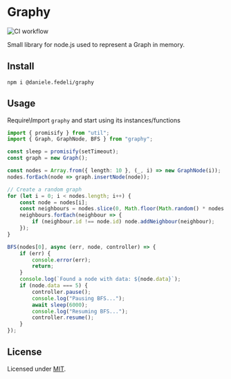 # Graphy

![CI workflow](https://github.com/DanieleFedeli/graphy/workflows/CI%20workflow/badge.svg)

Small library for node.js used to represent a Graph in memory.

## Install
```
npm i @daniele.fedeli/graphy
```

## Usage
Require\Import `graphy` and start using its instances/functions
```ts
import { promisify } from "util";
import { Graph, GraphNode, BFS } from "graphy";

const sleep = promisify(setTimeout);
const graph = new Graph();

const nodes = Array.from({ length: 10 }, (_, i) => new GraphNode(i));
nodes.forEach(node => graph.insertNode(node));

// Create a random graph
for (let i = 0; i < nodes.length; i++) {
	const node = nodes[i];
	const neighbours = nodes.slice(0, Math.floor(Math.random() * nodes.length));
	neighbours.forEach(neighbour => {
		if (neighbour.id !== node.id) node.addNeighbour(neighbour);
	});
}

BFS(nodes[0], async (err, node, controller) => {
	if (err) {
		console.error(err);
		return;
	}
	console.log(`Found a node with data: ${node.data}`);
	if (node.data === 5) {
		controller.pause();
		console.log("Pausing BFS...");
		await sleep(6000);
		console.log("Resuming BFS...");
		controller.resume();
	}
});


```

## License

Licensed under [MIT](./LICENSE).<br/>
